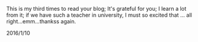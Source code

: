 This is my third times to read your blog;
It's grateful for you;
I learn a lot from it;
if we have such a teacher in university, I must so excited that ... all right...emm...thankss again.

2016/1/10
